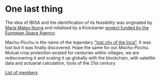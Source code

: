 # One last thing
The idea of IBISA and the identification of its feasibility was originated by [María Mateo Iborra](https://www.linkedin.com/in/mariamateoiborra/) and initalised by a Kickstarter [project funded by the European Space Agency](https://business.esa.int/projects/ibisa-1).

Machu-Picchu is the name of the legendary ["lost city of the Inca"](https://en.wikipedia.org/wiki/Machu_Picchu). It was lost but it was finally discovered. Hope the same for our _Machu-Picchu_. Mutual crop protection existed for centuries within villages, we are rediscovering it and scaling it up globally with the blockchain, with satellite data and actuarial calculation, tools of the 21st century.

[List of members](https://github.com/kvutien/Machu_Picchu_Top-Level/blob/master/members.md)
